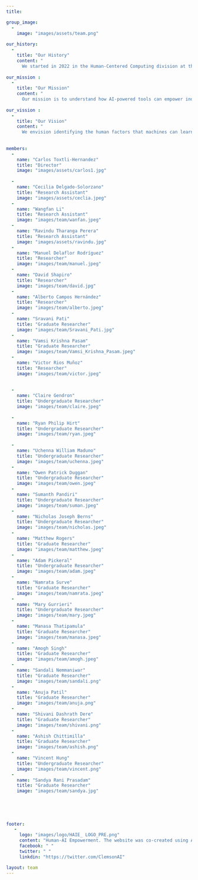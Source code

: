 ```yaml
---
title: 

group_image: 
  -
    image: "images/assets/team.png" 
    
our_history: 
  -
    title: "Our History"
    content: "
      We started in 2022 in the Human-Centered Computing division at the School of Computing at Clemson University."
      
our_mission : 
  -
    title: "Our Mission"
    content: "
      Our mission is to understand how AI-powered tools can empower individuals."
      
our_vission : 
  -
    title: "Our Vision"
    content: "
      We envision identifying the human factors that machines can learn to help us achieve our goals."
     
    
members: 
  -
    name: "Carlos Toxtli-Hernandez"
    title: "Director"
    image: "images/assets/carlos1.jpg"
 
  -
    name: "Cecilia Delgado-Solorzano"
    title: "Research Assistant"
    image: "images/assets/ceclia.jpeg"
  -  
    name: "Wangfan Li"
    title: "Research Assistant"
    image: "images/team/wanfan.jpeg" 
  -
    name: "Ravindu Tharanga Perera"
    title: "Research Assistant"
    image: "images/assets/ravindu.jpg"
  -
    name: "Manuel Delaflor Rodríguez"
    title: "Researcher"
    image: "images/team/manuel.jpeg" 
  -
    name: "David Shapiro"
    title: "Researcher"
    image: "images/team/david.jpg" 
  -
    name: "Alberto Campos Hernández"
    title: "Researcher"
    image: "images/team/alberto.jpeg"
  -
    name: "Sravani Pati"
    title: "Graduate Researcher"
    image: "images/team/Sravani_Pati.jpg"
  -
    name: "Vamsi Krishna Pasam"
    title: "Graduate Researcher"
    image: "images/team/Vamsi_Krishna_Pasam.jpeg" 
  -
    name: "Victor Rios Muñoz"
    title: "Researcher"
    image: "images/team/victor.jpeg"  
   
    
  -
    name: "Claire Gendron"
    title: "Undergraduate Researcher"
    image: "images/team/claire.jpeg" 
    
  -
    name: "Ryan Philip Hirt"
    title: "Undergraduate Researcher"
    image: "images/team/ryan.jpeg" 
    
  -
    name: "Uchenna William Maduno"
    title: "Undergraduate Researcher"
    image: "images/team/uchenna.jpeg"  
  -
    name: "Owen Patrick Duggan"
    title: "Undergraduate Researcher"
    image: "images/team/owen.jpeg" 
  -
    name: "Sumanth Pandiri"
    title: "Undergraduate Researcher"
    image: "images/team/suman.jpeg"   
  -
    name: "Nicholas Joseph Berns"
    title: "Undergraduate Researcher"
    image: "images/team/nicholas.jpeg"
  -
    name: "Matthew Rogers"
    title: "Graduate Researcher"
    image: "images/team/matthew.jpeg"
  -
    name: "Adam Pickeral"
    title: "Undergraduate Researcher"
    image: "images/team/adam.jpeg"  
  -
    name: "Namrata Surve"
    title: "Graduate Researcher"
    image: "images/team/namrata.jpeg"
  -
    name: "Mary Gurrieri"
    title: "Undergraduate Researcher"
    image: "images/team/mary.jpeg"  
  -
    name: "Manasa Thatipamula"
    title: "Graduate Researcher"
    image: "images/team/manasa.jpeg"
  -
    name: "Amogh Singh"
    title: "Graduate Researcher"
    image: "images/team/amogh.jpeg"
  -
    name: "Sandali Nemmaniwar"
    title: "Graduate Researcher"
    image: "images/team/sandali.png"  
  -
    name: "Anuja Patil"
    title: "Graduate Researcher"
    image: "images/team/anuja.png"
  -
    name: "Shivani Dashrath Dere"
    title: "Graduate Researcher"
    image: "images/team/shivani.png"
  -
    name: "Ashish Chittimilla"
    title: "Graduate Researcher"
    image: "images/team/ashish.png"
  -
    name: "Vincent Hung"
    title: "Undergraduate Researcher"
    image: "images/team/vincent.png"
  -
    name: "Sandya Rani Prasadam"
    title: "Graduate Researcher"
    image: "images/team/sandya.jpg"
    
    
    
       
    
footer:
   - 
     logo: "images/logo/HAIE_ LOGO_PRE.png"
     content: "Human-AI Empowerment. The website was co-created using AI technologies such as MidJourney (image generation), OpenAI GPT3 (text generation), GitHub Copilot (code generation), and Quilbot (paraphrasing)."
     facebook: " "
     twitter: " "
     linkdin: "https://twitter.com/ClemsonAI"

layout: team
---
```

